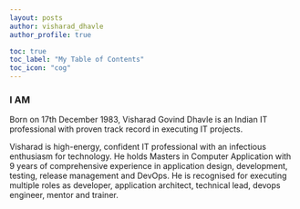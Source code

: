 ```yaml
---
layout: posts
author: visharad_dhavle
author_profile: true

toc: true
toc_label: "My Table of Contents"
toc_icon: "cog"
---
```


### I AM

Born on 17th December 1983, Visharad Govind Dhavle is an Indian IT professional with proven track record in executing IT projects.

Visharad is high-energy, confident IT professional with an infectious enthusiasm for technology. He holds Masters in Computer Application with 9 years of comprehensive experience in application design, development, testing, release management and DevOps. He is recognised for executing multiple roles as developer, application architect, technical lead, devops engineer, mentor and trainer.